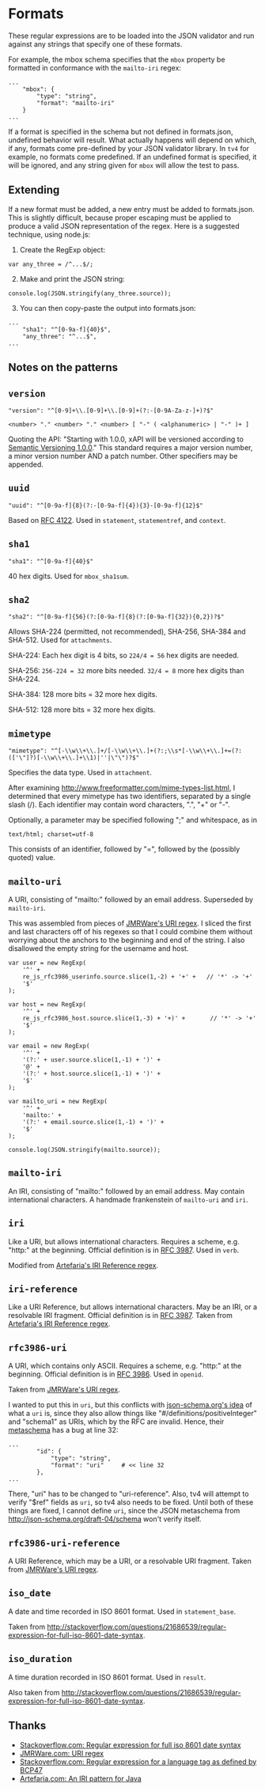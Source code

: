 Formats
=======

These regular expressions are to be loaded into the JSON validator and run against any strings that specify one of these formats.

For example, the mbox schema specifies that the `mbox` property be formatted in conformance with the `mailto-iri` regex:
```
...
    "mbox": {
        "type": "string",
        "format": "mailto-iri"
    }
...
```

If a format is specified in the schema but not defined in formats.json, undefined behavior will result. What actually happens will depend on which, if any, formats come pre-defined by your JSON validator library. In `tv4` for example, no formats come predefined. If an undefined format is specified, it will be ignored, and any string given for `mbox` will allow the test to pass.

Extending
---------
If a new format must be added, a new entry must be added to formats.json. This is slightly difficult, because proper escaping must be applied to produce a valid JSON representation of the regex. Here is a suggested technique, using node.js:

1. Create the RegExp object:
```
var any_three = /^...$/;
```

2. Make and print the JSON string:
```
console.log(JSON.stringify(any_three.source));
```

3. You can then copy-paste the output into formats.json:
```
...
    "sha1": "^[0-9a-f]{40}$",
    "any_three": "^...$",
...
```

Notes on the patterns
---------------------
`version`
---------
```
"version": "^[0-9]+\\.[0-9]+\\.[0-9]+(?:-[0-9A-Za-z-]+)?$"
```
`<number> "." <number> "." <number> [ "-" ( <alphanumeric> | "-" )+ ]`

Quoting the API: "Starting with 1.0.0, xAPI will be versioned according to [Semantic Versioning 1.0.0](http://semver.org/spec/v1.0.0.html)." This standard requires a major version number, a minor version number AND a patch number. Other specifiers may be appended.

`uuid`
------
```
"uuid": "^[0-9a-f]{8}(?:-[0-9a-f]{4}){3}-[0-9a-f]{12}$"
```
Based on [RFC 4122](http://www.ietf.org/rfc/rfc4122.txt). Used in `statement`, `statementref`, and `context`.

`sha1`
------
```
"sha1": "^[0-9a-f]{40}$"
```
40 hex digits. Used for `mbox_sha1sum`.

`sha2`
------
```
"sha2": "^[0-9a-f]{56}(?:[0-9a-f]{8}(?:[0-9a-f]{32}){0,2})?$"
```
Allows SHA-224 (permitted, not recommended), SHA-256, SHA-384 and SHA-512. Used for `attachments`.

SHA-224: Each hex digit is 4 bits, so `224/4 = 56` hex digits are needed.

SHA-256: `256-224 = 32` more bits needed. `32/4 = 8` more hex digits than SHA-224.

SHA-384: 128 more bits = 32 more hex digits.

SHA-512: 128 more bits = 32 more hex digits.

`mimetype`
----------
```
"mimetype": "^[-\\w\\+\\.]+/[-\\w\\+\\.]+(?:;\\s*[-\\w\\+\\.]+=(?:(['\"]?)[-\\w\\+\\.]+\\1)|''|\"\")?$"
```
Specifies the data type. Used in `attachment`.

After examining http://www.freeformatter.com/mime-types-list.html, I determined that every mimetype has two identifiers, separated by a single slash (/). Each identifier may contain word characters, ".", "+" or "-".

Optionally, a parameter may be specified following ";" and whitespace, as in
```
text/html; charset=utf-8
```
This consists of an identifier, followed by "=", followed by the (possibly quoted) value.

`mailto-uri`
--------
A URI, consisting of "mailto:" followed by an email address. Superseded by `mailto-iri`.

This was assembled from pieces of [JMRWare's URI regex](http://jmrware.com/articles/2009/uri_regexp/URI_regex.html). I sliced the first and last characters off of his regexes so that I could combine them without worrying about the anchors to the beginning and end of the string. I also disallowed the empty string for the username and host.

```
var user = new RegExp(
    '^' +
    re_js_rfc3986_userinfo.source.slice(1,-2) + '+' +   // '*' -> '+'
    '$'
);

var host = new RegExp(
    '^' +
    re_js_rfc3986_host.source.slice(1,-3) + '+)' +       // '*' -> '+'
    '$'
);

var email = new RegExp(
    '^' +
    '(?:' + user.source.slice(1,-1) + ')' +
    '@' +
    '(?:' + host.source.slice(1,-1) + ')' +
    '$'
);

var mailto_uri = new RegExp(
    '^' +
    'mailto:' +
    '(?:' + email.source.slice(1,-1) + ')' +
    '$'
);

console.log(JSON.stringify(mailto.source));
```

`mailto-iri`
------------
An IRI, consisting of "mailto:" followed by an email address. May contain international characters. A handmade frankenstein of `mailto-uri` and `iri`.

`iri`
-----
Like a URI, but allows international characters. Requires a scheme, e.g. "http:" at the beginning. Official definition is in [RFC 3987](http://www.ietf.org/rfc/rfc3987.txt). Used in `verb`.

Modified from [Artefaria's IRI Reference regex](http://www.artefarita.com/journel/post/2013/05/23/An-IRI-pattern-for-Java).

`iri-reference`
---------------
Like a URI Reference, but allows international characters. May be an IRI, or a resolvable IRI fragment. Official definition is in [RFC 3987](http://www.ietf.org/rfc/rfc3987.txt). Taken from [Artefaria's IRI Reference regex](http://www.artefarita.com/journel/post/2013/05/23/An-IRI-pattern-for-Java).

`rfc3986-uri`
-----
A URI, which contains only ASCII. Requires a scheme, e.g. "http:" at the beginning. Official definition is in [RFC 3986](http://www.ietf.org/rfc/rfc3986.txt). Used in `openid`.

Taken from [JMRWare's URI regex](http://jmrware.com/articles/2009/uri_regexp/URI_regex.html).

I wanted to put this in `uri`, but this conflicts with [json-schema.org's idea](http://json-schema.org/latest/json-schema-core.html#rfc.section.7.2.3) of what a `uri` is, since they also allow things like "#/definitions/positiveInteger" and "schema1" as URIs, which by the RFC are invalid. Hence, their [metaschema](http://json-schema.org/schema) has a bug at line 32:
```
...
        "id": {
            "type": "string",
            "format": "uri"     # << line 32
        },
...
```
There, "uri" has to be changed to "uri-reference". Also, tv4 will attempt to verify "$ref" fields as `uri`, so tv4 also needs to be fixed. Until both of these things are fixed, I cannot define `uri`, since the JSON metaschema from http://json-schema.org/draft-04/schema won't verify itself.

`rfc3986-uri-reference`
-----------------------
A URI Reference, which may be a URI, or a resolvable URI fragment. Taken from [JMRWare's URI regex](http://jmrware.com/articles/2009/uri_regexp/URI_regex.html).

`iso_date`
----------
A date and time recorded in ISO 8601 format. Used in `statement_base`.

Taken from http://stackoverflow.com/questions/21686539/regular-expression-for-full-iso-8601-date-syntax.

`iso_duration`
--------------
A time duration recorded in ISO 8601 format. Used in `result`.

Also taken from http://stackoverflow.com/questions/21686539/regular-expression-for-full-iso-8601-date-syntax.


Thanks
------
* [Stackoverflow.com: Regular expression for full iso 8601 date syntax](http://stackoverflow.com/questions/21686539/regular-expression-for-full-iso-8601-date-syntax)
* [JMRWare.com: URI regex](http://jmrware.com/articles/2009/uri_regexp/URI_regex.html)
* [Stackoverflow.com: Regular expression for a language tag as defined by BCP47](http://stackoverflow.com/questions/7035825/regular-expression-for-a-language-tag-as-defined-by-bcp47)
* [Artefaria.com: An IRI pattern for Java](http://www.artefarita.com/journel/post/2013/05/23/An-IRI-pattern-for-Java)
